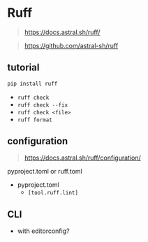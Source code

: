 # Ruff
> https://docs.astral.sh/ruff/

> https://github.com/astral-sh/ruff

## tutorial
```sh
pip install ruff
```
- `ruff check`
- `ruff check --fix`
- `ruff check <file>`
- `ruff format`

## configuration
> https://docs.astral.sh/ruff/configuration/

pyproject.toml or ruff.toml

- pyproject.toml
  - `[tool.ruff.lint]`
<!-- TODO: -->

## CLI

- with editorconfig?
